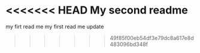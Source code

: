 <<<<<<< HEAD
My second readme
=======
my firt read me
my first read me update
>>>>>>> 49f85f00eb54df3e79dc8a617e8d483096bd348f
